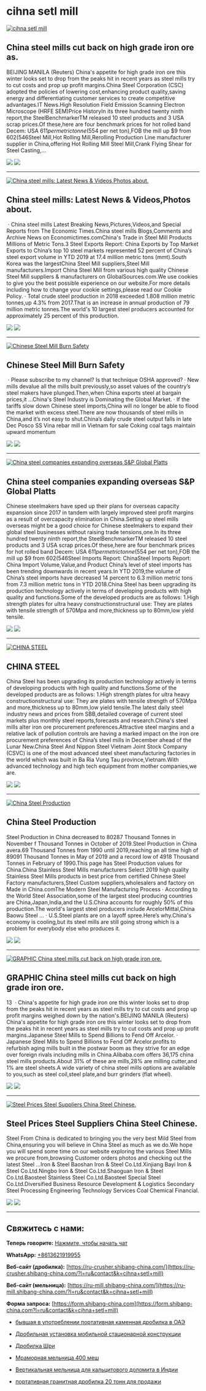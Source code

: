 # cihna setl mill

<a href="https://swt.shibang-china.com/?l=ru&img&k=cihna+setl+mill" target="_blank">![cihna setl mill](http://static.shibang-china.com/all-800x300/178.jpg)</a>

## China steel mills cut back on high grade iron ore as.
BEIJING MANILA (Reuters) China's appetite for high grade iron ore this winter looks set to drop from the peaks hit in recent years as steel mills try to cut costs and prop up profit margins.China Steel Corporation (CSC) adopted the policies of lowering cost,enhancing product quality,saving energy and differentiating customer services to create competitive advantages.IT News.High Resolution Field Emission Scanning Electron Microscope (HRFE SEM)Price HistoryIn its three hundred twenty ninth report,the SteelBenchmarkerTM released 10 steel products and 3 USA scrap prices.Of these,here are four benchmark prices for hot rolled band Decem: USA $611 per metric tonne ($554 per net ton),FOB the mill up $9 from $602 ($546Steel Mill,Hot Rolling Mill,Rerolling Production Line manufacturer supplier in China,offering Hot Rolling Mill Steel Mill,Crank Flying Shear for Steel Casting,…


<a href="https://whatsapp.shibangsoft.com/WhatsApp.php" target="_blank" title="WhatsApp">![](http://static.shibang-china.com/icon/whatsapp.png)</a> <a href="https://swt.shibang-china.com/?l=ru&icon&k=cihna+setl+mill" target="_blank">![](http://static.shibang-china.com/icon/chat-ru.png)</a>

---

<a href="https://swt.shibang-china.com/?l=ru&img&k=cihna+setl+mill" target="_blank">![China steel mills: Latest News &amp; Videos,Photos about.](http://static.shibang-china.com/all-800x300/531.jpg)</a>

## China steel mills: Latest News &amp; Videos,Photos about.
&nbsp;&#0183;&#32;China steel mills Latest Breaking News,Pictures,Videos,and Special Reports from The Economic Times.China steel mills Blogs,Comments and Archive News on Economictimes.comChina's Trade in Steel Mill Products Millions of Metric Tons.3 Steel Exports Report: China Exports by Top Market Exports to China’s top 10 steel markets represented 52 percent of China’s steel export volume in YTD 2019 at 17.4 million metric tons (mmt).South Korea was the largestChina Steel Mill suppliers,Steel Mill manufacturers.Import China Steel Mill from various high quality Chinese Steel Mill suppliers &amp; manufacturers on GlobalSources.com.We use cookies to give you the best possible experience on our website.For more details including how to change your cookie settings,please read our Cookie Policy.&nbsp;&#0183;&#32;Total crude steel production in 2018 exceeded 1.808 million metric tonnes,up 4.3% from 2017.That is an increase in annual production of 79 million metric tonnes.The world's 10 largest steel producers accounted for approximately 25 percent of this production.


<a href="https://whatsapp.shibangsoft.com/WhatsApp.php" target="_blank" title="WhatsApp">![](http://static.shibang-china.com/icon/whatsapp.png)</a> <a href="https://swt.shibang-china.com/?l=ru&icon&k=cihna+setl+mill" target="_blank">![](http://static.shibang-china.com/icon/chat-ru.png)</a>

---

<a href="https://swt.shibang-china.com/?l=ru&img&k=cihna+setl+mill" target="_blank">![Chinese Steel Mill Burn Safety](http://static.shibang-china.com/all-800x300/349.jpg)</a>

## Chinese Steel Mill Burn Safety
&nbsp;&#0183;&#32;Please subscribe to my channel? Is that technique OSHA approved?&nbsp;&#0183;&#32;New mills devalue all the mills built previously,so asset values of the country’s steel makers have plunged.Then,when China exports steel at bargain prices,it …China's Steel Industry is Dominating the Global Market.&nbsp;&#0183;&#32;If the tariffs slow down Chinese steel imports,China will no longer be able to flood the market with excess steel.There are now thousands of steel mills in China,and it’s not easy to shut.China’s daily crude steel output falls in late Dec Posco SS Vina rebar mill in Vietnam for sale Coking coal tags maintain upward momentum


<a href="https://whatsapp.shibangsoft.com/WhatsApp.php" target="_blank" title="WhatsApp">![](http://static.shibang-china.com/icon/whatsapp.png)</a> <a href="https://swt.shibang-china.com/?l=ru&icon&k=cihna+setl+mill" target="_blank">![](http://static.shibang-china.com/icon/chat-ru.png)</a>

---

<a href="https://swt.shibang-china.com/?l=ru&img&k=cihna+setl+mill" target="_blank">![China steel companies expanding overseas S&amp;P Global Platts](http://static.shibang-china.com/all-800x300/1178.jpg)</a>

## China steel companies expanding overseas S&amp;P Global Platts
Chinese steelmakers have sped up their plans for overseas capacity expansion since 2017 in tandem with largely improved steel profit margins as a result of overcapacity elimination in China.Setting up steel mills overseas might be a good choice for Chinese steelmakers to expand their global steel businesses without raising trade tensions,one.In its three hundred twenty ninth report,the SteelBenchmarkerTM released 10 steel products and 3 USA scrap prices.Of these,here are four benchmark prices for hot rolled band Decem: USA $611 per metric tonne ($554 per net ton),FOB the mill up $9 from $602 ($546Steel Imports Report: ChinaSteel Imports Report: China Import Volume,Value,and Product China’s level of steel imports has been trending downwards in recent years.In YTD 2019,the volume of China’s steel imports have decreased 14 percent to 6.3 million metric tons from 7.3 million metric tons in YTD 2018.China Steel has been upgrading its production technology actively in terms of developing products with high quality and functions.Some of the developed products are as follows: 1.High strength plates for ultra heavy constructionstructural use: They are plates with tensile strength of 570Mpa and more,thickness up to 80mm,low yield tensile.


<a href="https://whatsapp.shibangsoft.com/WhatsApp.php" target="_blank" title="WhatsApp">![](http://static.shibang-china.com/icon/whatsapp.png)</a> <a href="https://swt.shibang-china.com/?l=ru&icon&k=cihna+setl+mill" target="_blank">![](http://static.shibang-china.com/icon/chat-ru.png)</a>

---

<a href="https://swt.shibang-china.com/?l=ru&img&k=cihna+setl+mill" target="_blank">![CHINA STEEL](http://static.shibang-china.com/all-800x300/103.jpg)</a>

## CHINA STEEL
China Steel has been upgrading its production technology actively in terms of developing products with high quality and functions.Some of the developed products are as follows: 1.High strength plates for ultra heavy constructionstructural use: They are plates with tensile strength of 570Mpa and more,thickness up to 80mm,low yield tensile.The latest daily steel industry news and prices from SBB,detailed coverage of current steel markets plus monthly steel reports,forecasts and research.China's steel mills alter iron ore procurement preferences.Attractive steel margins and a relative lack of pollution controls are having a marked impact on the iron ore procurement preferences of China’s steel mills in December ahead of the Lunar New.China Steel And Nippon Steel Vietnam Joint Stock Company (CSVC) is one of the most advanced steel sheet manufacturing factories in the world which was built in Ba Ria Vung Tau province,Vietnam.With advanced technology and high tech equipment from mother companies,we are.


<a href="https://whatsapp.shibangsoft.com/WhatsApp.php" target="_blank" title="WhatsApp">![](http://static.shibang-china.com/icon/whatsapp.png)</a> <a href="https://swt.shibang-china.com/?l=ru&icon&k=cihna+setl+mill" target="_blank">![](http://static.shibang-china.com/icon/chat-ru.png)</a>

---

<a href="https://swt.shibang-china.com/?l=ru&img&k=cihna+setl+mill" target="_blank">![China Steel Production](http://static.shibang-china.com/all-800x300/682.jpg)</a>

## China Steel Production
Steel Production in China decreased to 80287 Thousand Tonnes in November f Thousand Tonnes in October of 2019.Steel Production in China avera.69 Thousand Tonnes from 1990 until 2019,reaching an all time high of 89091 Thousand Tonnes in May of 2019 and a record low of 4918 Thousand Tonnes in February of 1990.This page has Steel Production values for China.China Stainless Steel Mills manufacturers Select 2019 high quality Stainless Steel Mills products in best price from certified Chinese Steel Factory manufacturers,Steel Custom suppliers,wholesalers and factory on Made in China.comThe Modern Steel Manufacturing Process&nbsp;&#0183;&#32;According to the World Steel Association,some of the largest steel producing countries are China,Japan,India,and the U.S.China accounts for roughly 50% of this production.The world's largest steel producers include ArcelorMittal,China Baowu Steel …&nbsp;&#0183;&#32;U.S.Steel plants are on a layoff spree.Here’s why.China's economy is cooling,but its steel mills are still going strong which is a problem for everybody else who produces it.


<a href="https://whatsapp.shibangsoft.com/WhatsApp.php" target="_blank" title="WhatsApp">![](http://static.shibang-china.com/icon/whatsapp.png)</a> <a href="https://swt.shibang-china.com/?l=ru&icon&k=cihna+setl+mill" target="_blank">![](http://static.shibang-china.com/icon/chat-ru.png)</a>

---

<a href="https://swt.shibang-china.com/?l=ru&img&k=cihna+setl+mill" target="_blank">![GRAPHIC China steel mills cut back on high grade iron ore.](http://static.shibang-china.com/all-800x300/1347.jpg)</a>

## GRAPHIC China steel mills cut back on high grade iron ore.
13 &nbsp;&#0183;&#32;China's appetite for high grade iron ore this winter looks set to drop from the peaks hit in recent years as steel mills try to cut costs and prop up profit margins weighed down by the nation's.BEIJING MANILA (Reuters) China's appetite for high grade iron ore this winter looks set to drop from the peaks hit in recent years as steel mills try to cut costs and prop up profit margins.Japanese Steel Mills to Spend Billions to Fend Off Arcelor.&nbsp;&#0183;&#32;Japanese Steel Mills to Spend Billions to Fend Off Arcelor.profits to refurbish aging mills built in the postwar boom as they strive for an edge over foreign rivals including mills in China.Alibaba.com offers 36,175 china steel mills products.About 31% of these are mills,28% are milling cutter,and 1% are steel sheets.A wide variety of china steel mills options are available to you,such as steel coil,steel plate,and burr grinders (flat wheel).


<a href="https://whatsapp.shibangsoft.com/WhatsApp.php" target="_blank" title="WhatsApp">![](http://static.shibang-china.com/icon/whatsapp.png)</a> <a href="https://swt.shibang-china.com/?l=ru&icon&k=cihna+setl+mill" target="_blank">![](http://static.shibang-china.com/icon/chat-ru.png)</a>

---

<a href="https://swt.shibang-china.com/?l=ru&img&k=cihna+setl+mill" target="_blank">![Steel Prices Steel Suppliers China Steel Chinese.](http://static.shibang-china.com/all-800x300/1510.jpg)</a>

## Steel Prices Steel Suppliers China Steel Chinese.
Steel From China is dedicated to bringing you the very best Mild Steel from China,ensuring you will believe in China Steel as much as we do.We hope you will spend some time on our website exploring the various Steel Mills we procure from,browsing Customer orders photos and checking out the latest Steel …Iron &amp; Steel Baoshan Iron &amp; Steel Co.Ltd.Xinjiang Bayi Iron &amp; Steel Co.Ltd.Ningbo Iron &amp; Steel Co.Ltd.Shaoguan Iron &amp; Steel Co.Ltd.Baosteel Stainless Steel Co.Ltd.Baosteel Special Steel Co.Ltd.Diversified Business Resource Development &amp; Logistics Secondary Steel Processing Engineering Technology Services Coal Chemical Financial.

<a href="https://whatsapp.shibangsoft.com/WhatsApp.php" target="_blank" title="WhatsApp">![](http://static.shibang-china.com/icon/whatsapp.png)</a> <a href="https://swt.shibang-china.com/?l=ru&icon&k=cihna+setl+mill" target="_blank">![](http://static.shibang-china.com/icon/chat-ru.png)</a>

---
## Свяжитесь с нами:

**Теперь говорите:** [Нажмите, чтобы начать чат](https://swt.shibang-china.com?l=ru&contact&k=cihna+setl+mill)

**WhatsApp:**  [+8613621919955](https://whatsapp.shibangsoft.com/WhatsApp.php)

**Веб-сайт (дробилка):** [https://ru-crusher.shibang-china.com/](https://ru-crusher.shibang-china.com/?l=ru&contact&k=cihna+setl+mill)

**Веб-сайт (мельница):** [https://ru-mill.shibang-china.com/](https://ru-mill.shibang-china.com/?l=ru&contact&k=cihna+setl+mill)

**Форма запроса:** [https://form.shibang-china.com](https://form.shibang-china.com?l=ru&contact&k=cihna+setl+mill)

* [бывшая в употреблении портативная каменная дробилка в ОАЭ](../122/%D0%B1%D1%8B%D0%B2%D1%88%D0%B0%D1%8F%20%D0%B2%20%D1%83%D0%BF%D0%BE%D1%82%D1%80%D0%B5%D0%B1%D0%BB%D0%B5%D0%BD%D0%B8%D0%B8%20%D0%BF%D0%BE%D1%80%D1%82%D0%B0%D1%82%D0%B8%D0%B2%D0%BD%D0%B0%D1%8F%20%D0%BA%D0%B0%D0%BC%D0%B5%D0%BD%D0%BD%D0%B0%D1%8F%20%D0%B4%D1%80%D0%BE%D0%B1%D0%B8%D0%BB%D0%BA%D0%B0%20%D0%B2%20%D0%9E%D0%90%D0%AD.md)

* [Дробильная установка мобильной стационарной конструкции](../122/%D0%94%D1%80%D0%BE%D0%B1%D0%B8%D0%BB%D1%8C%D0%BD%D0%B0%D1%8F%20%D1%83%D1%81%D1%82%D0%B0%D0%BD%D0%BE%D0%B2%D0%BA%D0%B0%20%D0%BC%D0%BE%D0%B1%D0%B8%D0%BB%D1%8C%D0%BD%D0%BE%D0%B9%20%D1%81%D1%82%D0%B0%D1%86%D0%B8%D0%BE%D0%BD%D0%B0%D1%80%D0%BD%D0%BE%D0%B9%20%D0%BA%D0%BE%D0%BD%D1%81%D1%82%D1%80%D1%83%D0%BA%D1%86%D0%B8%D0%B8.md)

* [Дробилка Шри](../121/%D0%94%D1%80%D0%BE%D0%B1%D0%B8%D0%BB%D0%BA%D0%B0%20%D0%A8%D1%80%D0%B8.md)

* [Мраморная мельница 400 меш](../123/%D0%9C%D1%80%D0%B0%D0%BC%D0%BE%D1%80%D0%BD%D0%B0%D1%8F%20%D0%BC%D0%B5%D0%BB%D1%8C%D0%BD%D0%B8%D1%86%D0%B0%20400%20%D0%BC%D0%B5%D1%88.md)

* [Вертикальная мельница для кальцитового доломита в Индии](../122/%D0%92%D0%B5%D1%80%D1%82%D0%B8%D0%BA%D0%B0%D0%BB%D1%8C%D0%BD%D0%B0%D1%8F%20%D0%BC%D0%B5%D0%BB%D1%8C%D0%BD%D0%B8%D1%86%D0%B0%20%D0%B4%D0%BB%D1%8F%20%D0%BA%D0%B0%D0%BB%D1%8C%D1%86%D0%B8%D1%82%D0%BE%D0%B2%D0%BE%D0%B3%D0%BE%20%D0%B4%D0%BE%D0%BB%D0%BE%D0%BC%D0%B8%D1%82%D0%B0%20%D0%B2%20%D0%98%D0%BD%D0%B4%D0%B8%D0%B8.md)

* [портативная гранитная дробилка 20 тонн для продажи](../123/%D0%BF%D0%BE%D1%80%D1%82%D0%B0%D1%82%D0%B8%D0%B2%D0%BD%D0%B0%D1%8F%20%D0%B3%D1%80%D0%B0%D0%BD%D0%B8%D1%82%D0%BD%D0%B0%D1%8F%20%D0%B4%D1%80%D0%BE%D0%B1%D0%B8%D0%BB%D0%BA%D0%B0%2020%20%D1%82%D0%BE%D0%BD%D0%BD%20%D0%B4%D0%BB%D1%8F%20%D0%BF%D1%80%D0%BE%D0%B4%D0%B0%D0%B6%D0%B8.md)